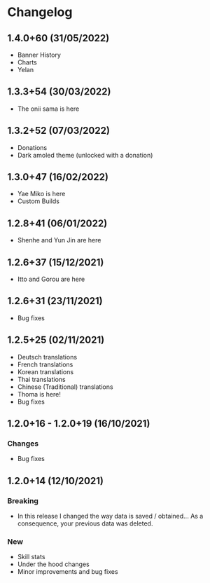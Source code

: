 # Changelog

## 1.4.0+60 (31/05/2022)
- Banner History
- Charts
- Yelan


## 1.3.3+54 (30/03/2022)
- The onii sama is here


## 1.3.2+52 (07/03/2022)
- Donations
- Dark amoled theme (unlocked with a donation)


## 1.3.0+47 (16/02/2022)
- Yae Miko is here
- Custom Builds


## 1.2.8+41 (06/01/2022)
- Shenhe and Yun Jin are here


## 1.2.6+37 (15/12/2021)
- Itto and Gorou are here


## 1.2.6+31 (23/11/2021)
- Bug fixes


## 1.2.5+25 (02/11/2021)
- Deutsch translations
- French translations
- Korean translations
- Thai translations
- Chinese (Traditional) translations
- Thoma is here!
- Bug fixes


## 1.2.0+16 - 1.2.0+19 (16/10/2021)

### Changes
- Bug fixes


## 1.2.0+14 (12/10/2021)

### Breaking
- In this release I changed the way data is saved / obtained... As a consequence, your previous data was deleted.

### New
- Skill stats
- Under the hood changes
- Minor improvements and bug fixes
